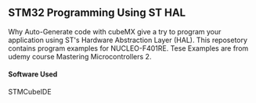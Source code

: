 ## STM32 Programming Using ST HAL

Why Auto-Generate code with cubeMX give a try to program your application using ST's Hardware Abstraction Layer (HAL). This reposetory contains program examples for NUCLEO-F401RE. Tese Examples are from udemy course Mastering Microcontrollers 2.
#### Software Used

STMCubeIDE

